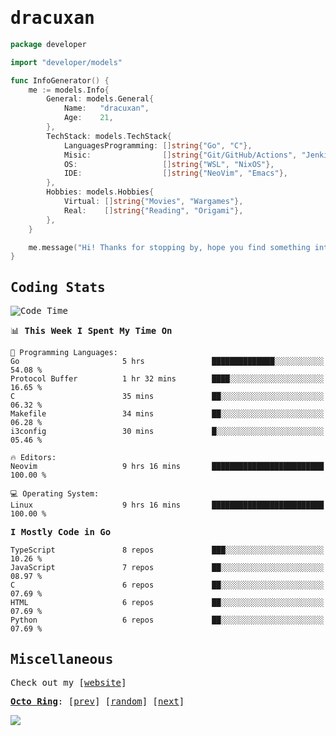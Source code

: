 <!-- Banner -->
<!--
<img src="https://i.imgur.com/mz4ym1F.png" style="max-height:550px"/>
-->


<samp>
	
<!-- Coded Intro -->
	
# dracuxan

```go
package developer

import "developer/models"

func InfoGenerator() {
	me := models.Info{
		General: models.General{
			Name:   "dracuxan",
			Age:    21,
		},
		TechStack: models.TechStack{
			LanguagesProgramming: []string{"Go", "C"},
			Misic:                []string{"Git/GitHub/Actions", "Jenkins", "Docker"},
			OS:     			  []string{"WSL", "NixOS"},
			IDE:                  []string{"NeoVim", "Emacs"},
		},
		Hobbies: models.Hobbies{
			Virtual: []string{"Movies", "Wargames"},
			Real:    []string{"Reading", "Origami"},
		},		
	}

	me.message("Hi! Thanks for stopping by, hope you find something interesting!") 
}
```

## Coding Stats


<!--START_SECTION:waka-->
![Code Time](http://img.shields.io/badge/Code%20Time-381%20hrs%2018%20mins-blue)

📊 **This Week I Spent My Time On** 

```text
💬 Programming Languages: 
Go                       5 hrs               ██████████████░░░░░░░░░░░   54.08 % 
Protocol Buffer          1 hr 32 mins        ████░░░░░░░░░░░░░░░░░░░░░   16.65 % 
C                        35 mins             ██░░░░░░░░░░░░░░░░░░░░░░░   06.32 % 
Makefile                 34 mins             ██░░░░░░░░░░░░░░░░░░░░░░░   06.28 % 
i3config                 30 mins             █░░░░░░░░░░░░░░░░░░░░░░░░   05.46 % 

🔥 Editors: 
Neovim                   9 hrs 16 mins       █████████████████████████   100.00 % 

💻 Operating System: 
Linux                    9 hrs 16 mins       █████████████████████████   100.00 % 
```

**I Mostly Code in Go** 

```text
TypeScript               8 repos             ███░░░░░░░░░░░░░░░░░░░░░░   10.26 % 
JavaScript               7 repos             ██░░░░░░░░░░░░░░░░░░░░░░░   08.97 % 
C                        6 repos             ██░░░░░░░░░░░░░░░░░░░░░░░   07.69 % 
HTML                     6 repos             ██░░░░░░░░░░░░░░░░░░░░░░░   07.69 % 
Python                   6 repos             ██░░░░░░░░░░░░░░░░░░░░░░░   07.69 % 
```




<!--END_SECTION:waka-->

## Miscellaneous

Check out my [[website](https://bynisarg.in/)]

[**Octo Ring**](https://octo-ring.com/):
[[prev](https://octo-ring.com/p/dracuxan/prev)]  [[random](https://octo-ring.com/p/dracuxan/random)]  [[next](https://octo-ring.com/p/dracuxan/next)]

![](https://komarev.com/ghpvc/?username=dracuxan&style=flat-square)

</samp>
